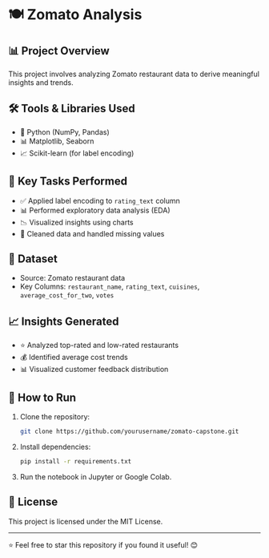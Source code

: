 # 🍽️ Zomato Analysis

## 📊 Project Overview
This project involves analyzing Zomato restaurant data to derive meaningful insights and trends.

## 🛠️ Tools & Libraries Used
- 🐍 Python (NumPy, Pandas)
- 📊 Matplotlib, Seaborn
- 📈 Scikit-learn (for label encoding)

## 📝 Key Tasks Performed
- ✅ Applied label encoding to `rating_text` column
- 📊 Performed exploratory data analysis (EDA)
- 📉 Visualized insights using charts
- 🧹 Cleaned data and handled missing values

## 📂 Dataset
- Source: Zomato restaurant data
- Key Columns: `restaurant_name`, `rating_text`, `cuisines`, `average_cost_for_two`, `votes`

## 📈 Insights Generated
- ⭐ Analyzed top-rated and low-rated restaurants
- 💰 Identified average cost trends
- 📊 Visualized customer feedback distribution

## 🚀 How to Run
1. Clone the repository:
   ```bash
   git clone https://github.com/yourusername/zomato-capstone.git
   ```
2. Install dependencies:
   ```bash
   pip install -r requirements.txt
   ```
3. Run the notebook in Jupyter or Google Colab.

## 📜 License
This project is licensed under the MIT License.

---
⭐ Feel free to star this repository if you found it useful! 😊
